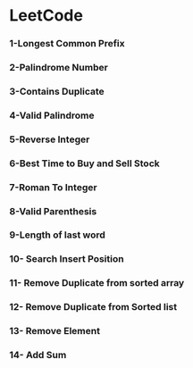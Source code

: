 # LeetCode

### 1-Longest Common Prefix

### 2-Palindrome Number

### 3-Contains Duplicate

### 4-Valid Palindrome

### 5-Reverse Integer

### 6-Best Time to Buy and Sell Stock

### 7-Roman To Integer

### 8-Valid Parenthesis

### 9-Length of last word

### 10- Search Insert Position

### 11- Remove Duplicate from sorted array

### 12- Remove Duplicate from Sorted list

### 13- Remove Element

### 14- Add Sum
